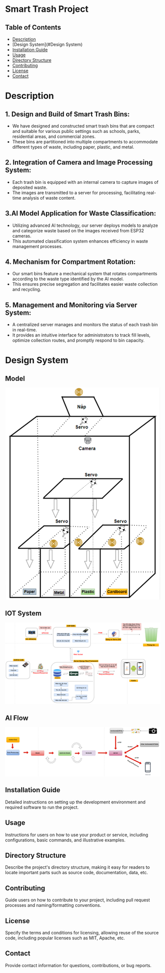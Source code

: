 # Smart Trash Project
## Table of Contents
- [Description](#Description)
- [Design System](#Design System)
- [Installation Guide](#installation-guide)
- [Usage](#usage)
- [Directory Structure](#directory-structure)
- [Contributing](#contributing)
- [License](#license)
- [Contact](#contact)
# Description
## 1. Design and Build of Smart Trash Bins:
- We have designed and constructed smart trash bins that are compact and suitable for various public settings such as schools, parks, residential areas, and commercial zones.
- These bins are partitioned into multiple compartments to accommodate different types of waste, including paper, plastic, and metal.

## 2. Integration of Camera and Image Processing System:
- Each trash bin is equipped with an internal camera to capture images of deposited waste.
- The images are transmitted to a server for processing, facilitating real-time analysis of waste content.

## 3.AI Model Application for Waste Classification:
- Utilizing advanced AI technology, our server deploys models to analyze and categorize waste based on the images received from ESP32 cameras.
- This automated classification system enhances efficiency in waste management processes.

## 4. Mechanism for Compartment Rotation:
- Our smart bins feature a mechanical system that rotates compartments according to the waste type identified by the AI model.
- This ensures precise segregation and facilitates easier waste collection and recycling.

## 5. Management and Monitoring via Server System:
- A centralized server manages and monitors the status of each trash bin in real-time.
- It provides an intuitive interface for administrators to track fill levels, optimize collection routes, and promptly respond to bin capacity.

# Design System
## Model
![Desigin Bin](./images/design_bin.png)
## IOT System
![Desigin Bin](./images/design_system.png)
## AI Flow
![Desigin Bin](./images/ai_flow.png)

## Installation Guide
Detailed instructions on setting up the development environment and required software to run the project.

## Usage
Instructions for users on how to use your product or service, including configurations, basic commands, and illustrative examples.

## Directory Structure
Describe the project's directory structure, making it easy for readers to locate important parts such as source code, documentation, data, etc.

## Contributing
Guide users on how to contribute to your project, including pull request processes and naming/formatting conventions.

## License
Specify the terms and conditions for licensing, allowing reuse of the source code, including popular licenses such as MIT, Apache, etc.

## Contact
Provide contact information for questions, contributions, or bug reports.
